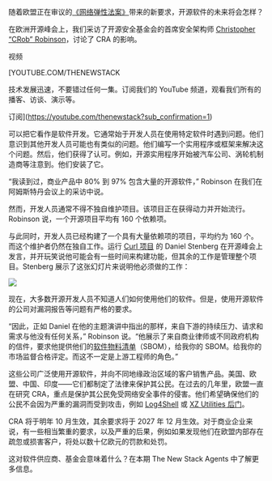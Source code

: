 随着欧盟正在审议的[《网络弹性法案》](https://thenewstack.io/what-the-eus-cyber-resilience-act-cra-means-for-open-source/)带来的新要求，开源软件的未来将会怎样？

在欧洲开源峰会上，我们采访了开源安全基金会的首席安全架构师 [Christopher “CRob” Robinson](https://www.linkedin.com/in/christopher-robinson-17a155371/)，讨论了 CRA 的影响。

视频

[YOUTUBE.COM/THENEWSTACK

技术发展迅速，不要错过任何一集。订阅我们的 YouTube 频道，观看我们所有的播客、访谈、演示等。

订阅](https://youtube.com/thenewstack?sub_confirmation=1)

可以把它看作是软件开发。它通常始于开发人员在使用特定软件时遇到问题。他们意识到其他开发人员可能也有类似的问题。他们编写一个实用程序或框架来解决这个问题。然后，他们获得了认可。例如，开源实用程序开始被汽车公司、涡轮机制造商等注意到。他们安装了它。

“我读到过，商业产品中 80% 到 97% 包含大量的开源软件，” Robinson 在我们在阿姆斯特丹会议上的采访中说。

然而，开发人员通常不得不独自维护项目。该项目正在获得动力并开始流行。Robinson 说，一个开源项目平均有 160 个依赖项。

与此同时，开发人员已经构建了一个具有大量依赖项的项目，平均约为 160 个。而这个维护者仍然在独自工作。运行 [Curl 项目](https://thenewstack.io/the-world-runs-20-billion-instances-of-curl-wheres-the-support/) 的 Daniel Stenberg 在开源峰会上发言，并开玩笑说他可能会有一些时间来构建功能，但其余的工作是管理整个项目。Stenberg 展示了这张幻灯片来说明他必须做的工作：

[![](https://cdn.thenewstack.io/media/2025/09/60651726-feldmanfeatures-300x278.png)](https://cdn.thenewstack.io/media/2025/09/60651726-feldmanfeatures-300x278.png)

现在，大多数开源开发人员不知道人们如何使用他们的软件。但是，使用开源软件的公司对漏洞报告等问题有严格的要求。

“因此，正如 Daniel 在他的主题演讲中指出的那样，来自下游的持续压力、请求和需求与他没有任何关系，” Robinson 说。“他展示了来自商业律师或不同政府机构的信件，要求他提供他们的[软件物料清单](https://thenewstack.io/how-to-create-a-software-bill-of-materials/)（SBOM），给我你的 SBOM。给我你的市场监督合格评定。而这不一定是上游工程师的角色。”

这些公司广泛使用开源软件，并向不同地缘政治区域的客户销售产品。美国、欧盟、中国、印度——它们都制定了法律来保护其公民。在过去的几年里，欧盟一直在研究 CRA，重点是保护其公民免受网络安全事件的侵害。他们希望确保他们的公民不会因为严重的漏洞而受到攻击，例如 [Log4Shell](https://thenewstack.io/log4shell-hacks-on-and-on/) 或 [XZ Utilities 后门](https://thenewstack.io/unzipping-the-xz-backdoor-and-its-lessons-for-open-source/)。

CRA 将于明年 10 月生效，其余要求将于 2027 年 12 月生效。对于商业企业来说，有一些相当繁重的要求，以及严重的后果，例如如果发现他们在欧盟内部存在疏忽或损害客户，将处以数十亿欧元的罚款和处罚。

这对软件供应商、基金会意味着什么？在本期 The New Stack Agents 中了解更多信息。